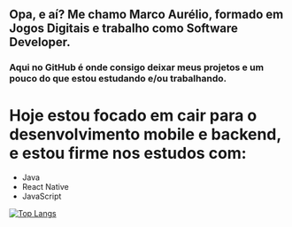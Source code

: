 ## Opa, e aí? Me chamo Marco Aurélio, formado em Jogos Digitais e trabalho como Software Developer.

### Aqui no GitHub é onde consigo deixar meus projetos e um pouco do que estou estudando e/ou trabalhando.

# Hoje estou focado em cair para o desenvolvimento mobile e backend, e estou firme nos estudos com:
- Java
- React Native
- JavaScript




[![Top Langs](https://github-readme-stats.vercel.app/api/top-langs/?username=MarcoAurelioMeneses&layout=donut-vertical)](https://github.com/MarcoAurelioMeneses/github-readme-stats)

